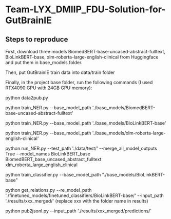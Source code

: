 # Team-LYX_DMIIP_FDU-Solution-for-GutBrainIE

## Steps to reproduce

First, download three models BiomedBERT-base-uncased-abstract-fulltext, BioLinkBERT-base, xlm-roberta-large-english-clinical from Huggingface and put them in base_models folder.

Then, put GutBrainIE train data into data/train folder

Finally, in the project base folder, run the following commands (I used RTX4090 GPU with 24GB GPU memory):

python data2pub.py

python train_NER.py --base_model_path './base_models/BiomedBERT-base-uncased-abstract-fulltext'

python train_NER.py --base_model_path './base_models/BioLinkBERT-base'

python train_NER.py --base_model_path './base_models/xlm-roberta-large-english-clinical'

python run_NER.py --test_path './data/test/' --merge_all_model_outputs True --model_names BioLinkBERT_base BiomedBERT_base_uncased_abstract_fulltext xlm_roberta_large_english_clinical

python train_classifier.py --base_model_path "./base_models/BioLinkBERT-base"

python get_relations.py --re_model_path './finetuned_models/finetuned_classifiers/BioLinkBERT-base/' --input_path './results/xxx_merged/' (replace xxx with the folder name in results)

python pub2jsonl.py --input_path './results/xxx_merged/predictions/'
